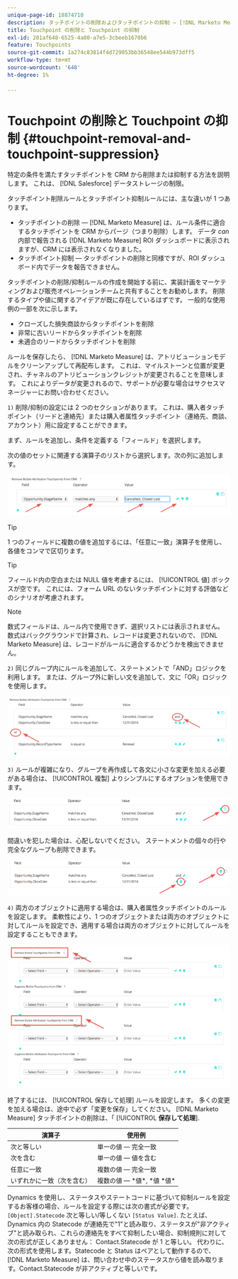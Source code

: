 ```yaml
---
unique-page-id: 18874710
description: タッチポイントの削除およびタッチポイントの抑制 — [!DNL Marketo Measure]
title: Touchpoint の削除と Touchpoint の抑制
exl-id: 201af648-6525-4a80-a7e5-3cbeeb1670b6
feature: Touchpoints
source-git-commit: 1a274c83814f4d729053bb36548ee544b973dff5
workflow-type: tm+mt
source-wordcount: '648'
ht-degree: 1%

---
```


# Touchpoint の削除と Touchpoint の抑制 {#touchpoint-removal-and-touchpoint-suppression}

特定の条件を満たすタッチポイントを CRM から削除または抑制する方法を説明します。 これは、 [!DNL Salesforce] データストレージの制限。

タッチポイント削除ルールとタッチポイント抑制ルールには、主な違いが 1 つあります。

* タッチポイントの削除 — [!DNL Marketo Measure] は、ルール条件に適合するタッチポイントを CRM からパージ（つまり削除）します。 データ _can_ 内部で報告される [!DNL Marketo Measure] ROI ダッシュボードに表示されますが、CRM には表示されなくなりました。
* タッチポイント抑制 — タッチポイントの削除と同様ですが、ROI ダッシュボード内でデータを報告できません。

タッチポイントの削除/抑制ルールの作成を開始する前に、実装計画をマーケティングおよび販売オペレーションチームと共有することをお勧めします。 削除するタイプや値に関するアイデアが既に存在しているはずです。 一般的な使用例の一部を次に示します。

* クローズした損失商談からタッチポイントを削除
* 非常に古いリードからタッチポイントを削除
* 未適合のリードからタッチポイントを削除

ルールを保存したら、 [!DNL Marketo Measure] は、アトリビューションモデルをクリーンアップして再配布します。 これは、マイルストーンと位置が変更され、チャネルのアトリビューションクレジットが変更されることを意味します。 これによりデータが変更されるので、サポートが必要な場合はサクセスマネージャーにお問い合わせください。

`1)` 削除/抑制の設定には 2 つのセクションがあります。 これは、購入者タッチポイント（リードと連絡先）または購入者属性タッチポイント（連絡先、商談、アカウント）用に設定することができます。

まず、ルールを追加し、条件を定義する「フィールド」を選択します。

次の値のセットに関連する演算子のリストから選択します。次の列に追加します。

![](assets/1-1.png)

>[!TIP]
>
>1 つのフィールドに複数の値を追加するには、「任意に一致」演算子を使用し、各値をコンマで区切ります。

>[!TIP]
>
>フィールド内の空白または NULL 値を考慮するには、 [!UICONTROL 値] ボックスが空です。 これには、フォーム URL のないタッチポイントに対する評価などのシナリオが考慮されます。

>[!NOTE]
>
>数式フィールドは、ルール内で使用できず、選択リストには表示されません。 数式はバックグラウンドで計算され、レコードは変更されないので、 [!DNL Marketo Measure] は、レコードがルールに適合するかどうかを検出できません。

`2)` 同じグループ内にルールを追加して、ステートメントで「AND」ロジックを利用します。
または、グループ外に新しい文を追加して、文に「OR」ロジックを使用します。

![](assets/2.png)

`3)` ルールが複雑になり、グループを再作成して各文に小さな変更を加える必要がある場合は、 [!UICONTROL 複製] よりシンプルにするオプションを使用できます。

![](assets/3.png)

間違いを犯した場合は、心配しないでください。 ステートメントの個々の行や完全なグループも削除できます。

![](assets/4.png)

`4)` 両方のオブジェクトに適用する場合は、購入者属性タッチポイントのルールを設定します。 柔軟性により、1 つのオブジェクトまたは両方のオブジェクトに対してルールを設定でき、適用する場合は両方のオブジェクトに対してルールを設定することもできます。

![](assets/5.png)

終了するには、 [!UICONTROL 保存して処理] ルールを設定します。 多くの変更を加える場合は、途中で必ず「変更を保存」してください。 [!DNL Marketo Measure] タッチポイントの削除は、「
[!UICONTROL **保存して処理**].

| **演算子** | **使用例** |
|---|---|
| 次と等しい | 単一の値 — 完全一致 |
| 次を含む | 単一の値 — 値を含む |
| 任意に一致 | 複数の値 — 完全一致 |
| いずれかに一致（次を含む） | 複数の値 — &#42;値&#42;, &#42;値 &#42;値&#42; |

Dynamics を使用し、ステータスやステートコードに基づいて抑制ルールを設定するお客様の場合、ルールを設定する際には次の書式が必要です。 `[Object].Statecode` 次と等しい/等しくない `[Status Value]`. たとえば、Dynamics 内の Statecode が連絡先で&quot;1&quot;と読み取り、ステータスが&quot;非アクティブ&quot;と読み取られ、これらの連絡先をすべて抑制したい場合、抑制規則に対して次の形式が正しくありません： Contact.Statecode が 1 と等しい。 代わりに、次の形式を使用します。Statecode と Status はペアとして動作するので、 [!DNL Marketo Measure] は、問い合わせ中のステータスから値を読み取ります。Contact.Statecode が非アクティブと等しいです。
